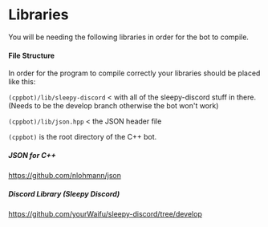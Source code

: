 # Libraries
You will be needing the following libraries in order for the bot to compile.

#### File Structure
In order for the program to compile correctly your libraries should be placed like this:

`(cppbot)/lib/sleepy-discord` < with all of the sleepy-discord stuff in there. (Needs to be the
develop branch otherwise the bot won't work)

`(cppbot)/lib/json.hpp` < the JSON header file

`(cppbot)` is the root directory of the C++ bot.

##### JSON for C++
https://github.com/nlohmann/json

##### Discord Library (Sleepy Discord)
https://github.com/yourWaifu/sleepy-discord/tree/develop
